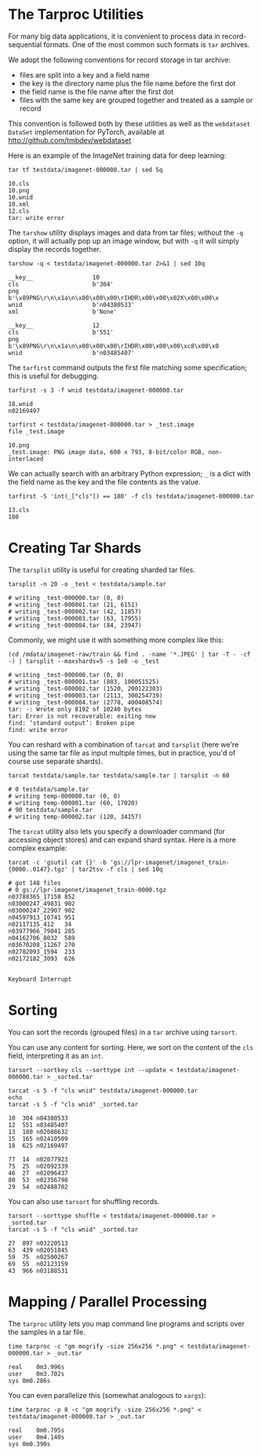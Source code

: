# The Tarproc Utilities

For many big data applications, it is convenient to process data in record-sequential formats.
One of the most common such formats is `tar` archives.

We adopt the following conventions for record storage in tar archive:

- files are split into a key and a field name
- the key is the directory name plus the file name before the first dot
- the field name is the file name after the first dot
- files with the same key are grouped together and treated as a sample or record

This convention is followed both by these utilities as well as the `webdataset` `DataSet` implementation for PyTorch, available at http://github.com/tmbdev/webdataset

Here is an example of the ImageNet training data for deep learning:


```sos
tar tf testdata/imagenet-000000.tar | sed 5q
```

    10.cls
    10.png
    10.wnid
    10.xml
    12.cls
    tar: write error


The `tarshow` utility displays images and data from tar files; without the `-q` option, it will actually pop up an image window, but with `-q` it will simply display the records together.


```sos
tarshow -q < testdata/imagenet-000000.tar 2>&1 | sed 10q
```

    __key__             	10
    cls                 	b'304'
    png                 	b'\x89PNG\r\n\x1a\n\x00\x00\x00\rIHDR\x00\x00\x02X\x00\x00\x
    wnid                	b'n04380533'
    xml                 	b'None'
    
    __key__             	12
    cls                 	b'551'
    png                 	b'\x89PNG\r\n\x1a\n\x00\x00\x00\rIHDR\x00\x00\x00\xc8\x00\x0
    wnid                	b'n03485407'


The `tarfirst` command outputs the first file matching some specification; this is useful for debugging.


```sos
tarfirst -s 3 -f wnid testdata/imagenet-000000.tar 
```

    18.wnid
    n02169497


```sos
tarfirst < testdata/imagenet-000000.tar > _test.image
file _test.image
```

    10.png
    _test.image: PNG image data, 600 x 793, 8-bit/color RGB, non-interlaced


We can actually search with an arbitrary Python expression; `_` is a dict with the field name as the key and the file contents as the value.


```sos
tarfirst -S 'int(_["cls"]) == 180' -f cls testdata/imagenet-000000.tar 
```

    13.cls
    180

# Creating Tar Shards

The `tarsplit` utility is useful for creating sharded tar files.


```sos
tarsplit -n 20 -o _test < testdata/sample.tar
```

    # writing _test-000000.tar (0, 0)
    # writing _test-000001.tar (21, 6151)
    # writing _test-000002.tar (42, 11857)
    # writing _test-000003.tar (63, 17955)
    # writing _test-000004.tar (84, 23947)


Commonly, we might use it with something more complex like this:


```sos
(cd /mdata/imagenet-raw/train && find . -name '*.JPEG' | tar -T - -cf -) | tarsplit --maxshards=5 -s 1e8 -o _test
```

    # writing _test-000000.tar (0, 0)
    # writing _test-000001.tar (803, 100051525)
    # writing _test-000002.tar (1520, 200122303)
    # writing _test-000003.tar (2113, 300254739)
    # writing _test-000004.tar (2778, 400408574)
    tar: -: Wrote only 8192 of 10240 bytes
    tar: Error is not recoverable: exiting now
    find: ‘standard output’: Broken pipe
    find: write error


You can reshard with a combination of `tarcat` and `tarsplit` (here we're using the same tar file as input multiple times, but in practice, you'd of course use separate shards).


```sos
tarcat testdata/sample.tar testdata/sample.tar | tarsplit -n 60
```

    # 0 testdata/sample.tar
    # writing temp-000000.tar (0, 0)
    # writing temp-000001.tar (60, 17020)
    # 90 testdata/sample.tar
    # writing temp-000002.tar (120, 34157)


The `tarcat` utility also lets you specify a downloader command (for accessing object stores) and can expand shard syntax. Here is a more complex example:


```sos
tarcat -c 'gsutil cat {}' -b 'gs://lpr-imagenet/imagenet_train-{0000..0147}.tgz' | tar2tsv -f cls | sed 10q
```

    # got 148 files
    # 0 gs://lpr-imagenet/imagenet_train-0000.tgz
    n03788365_17158	852
    n03000247_49831	902
    n03000247_22907	902
    n04597913_10741	951
    n02117135_412	34
    n03977966_79041	285
    n04162706_8032	589
    n03670208_11267	270
    n02782093_1594	233
    n02172182_3093	626


    Keyboard Interrupt


# Sorting

You can sort the records (grouped files) in a `tar` archive using `tarsort`.

You can use any content for sorting. Here, we sort on the content of the `cls` field, interpreting it as an `int`.


```sos
tarsort --sortkey cls --sorttype int --update < testdata/imagenet-000000.tar > _sorted.tar
```


```sos
tarcat -s 5 -f "cls wnid" testdata/imagenet-000000.tar
echo
tarcat -s 5 -f "cls wnid" _sorted.tar
```

    10	304	n04380533
    12	551	n03485407
    13	180	n02088632
    15	165	n02410509
    18	625	n02169497
    
    77	14	n02077923
    75	25	n02092339
    46	27	n02096437
    80	53	n02356798
    29	54	n02488702


You can also use `tarsort` for shuffling records.


```sos
tarsort --sorttype shuffle < testdata/imagenet-000000.tar > _sorted.tar
tarcat -s 5 -f "cls wnid" _sorted.tar
```

    27	897	n03220513
    63	439	n02051845
    59	75	n02500267
    69	55	n02123159
    43	966	n03188531


# Mapping / Parallel Processing

The `tarproc` utility lets you map command line programs and scripts over the samples in a tar file.


```sos
time tarproc -c "gm mogrify -size 256x256 *.png" < testdata/imagenet-000000.tar > _out.tar
```

    
    real	0m3.996s
    user	0m3.702s
    sys	0m0.286s


You can even parallelize this (somewhat analogous to `xargs`):


```sos
time tarproc -p 8 -c "gm mogrify -size 256x256 *.png" < testdata/imagenet-000000.tar > _out.tar
```

    
    real	0m0.795s
    user	0m4.140s
    sys	0m0.390s



```sos

```

